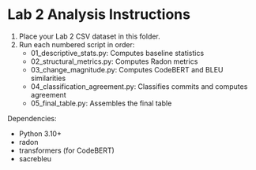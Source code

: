 
# Lab 2 Analysis Instructions

1. Place your Lab 2 CSV dataset in this folder.
2. Run each numbered script in order:
   - 01_descriptive_stats.py: Computes baseline statistics
   - 02_structural_metrics.py: Computes Radon metrics
   - 03_change_magnitude.py: Computes CodeBERT and BLEU similarities
   - 04_classification_agreement.py: Classifies commits and computes agreement
   - 05_final_table.py: Assembles the final table

Dependencies:
- Python 3.10+
- radon
- transformers (for CodeBERT)
- sacrebleu


